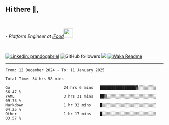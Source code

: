 <h2>Hi there  👋,</h2> </br>

<p><em>- Platform Engineer at <a href="https://www.ifood.com.br/">iFood</a><img src="https://media.giphy.com/media/WUlplcMpOCEmTGBtBW/giphy.gif" width="30"> 
</em></p></br>


[![Linkedin: prandogabriel](https://img.shields.io/badge/-prandogabriel-blue?style=flat-square&logo=Linkedin&logoColor=white&link=https://www.linkedin.com/in/prandogabriel/)](https://www.linkedin.com/in/prandogabriel)
![GitHub followers](https://img.shields.io/github/followers/prandogabriel?label=Follow&style=social)
![](https://visitor-badge.glitch.me/badge?page_id=prandogabriel.prandogabriel)
[![Waka Readme](https://github.com/prandogabriel/prandogabriel/actions/workflows/update-stats.yml.yml/badge.svg)](https://github.com/prandogabriel/prandogabriel/actions/workflows/update-stats.yml.yml)

---

<!--START_SECTION:waka-->

```golang
From: 12 December 2024 - To: 11 January 2025

Total Time: 34 hrs 58 mins

Go                        24 hrs 6 mins   ████████████████▓░░░░░░░░   66.47 %
YAML                      3 hrs 31 mins   ██▒░░░░░░░░░░░░░░░░░░░░░░   09.73 %
Markdown                  1 hr 32 mins    █░░░░░░░░░░░░░░░░░░░░░░░░   04.25 %
Other                     1 hr 17 mins    █░░░░░░░░░░░░░░░░░░░░░░░░   03.57 %
```

<!--END_SECTION:waka-->
